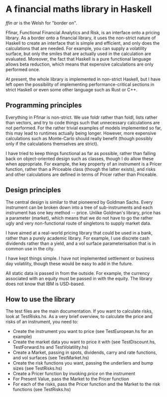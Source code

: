 # A financial maths library in Haskell

_ffin ar_ is the Welsh for "border on".

Ffinar, Functional Financial Analytics and Risk, is an interface onto a pricing library. As a border onto a financial library, it uses the non-strict nature of Haskell to create an interface that is simple and efficient, and only does the calculations that are needed. For example, you can supply a volatility surface, but only the smiles that are actually used in the calculation are evaluated. Moreover, the fact that Haskell is a pure functional language allows beta reduction, which means that expensive calculations are only performed once.

At present, the whole library is implemented in non-strict Haskell, but I have left open the possibility of implementing performance-critical sections in strict Haskell or even some other language such as Rust or C++.

## Programming principles

Everything in Ffinar is non-strict. We use foldr rather than foldl, lists rather than vectors, and try to code things such that unnecessary calculations are not performed. For the rather trivial examples of models implemented so far, this may lead to runtimes actually being longer. However, more expensive calculations such as Monte-Carlo should really benefit (though possibly only if the calculations themselves are strict).

I have tried to keep things functional as far as possible, rather than falling back on object-oriented design such as classes, though I do allow these when appropriate. For example, the key property of an instrument is a Pricer function, rather than a Priceable class (though the latter exists), and risks and other calculations are defined in terms of Pricer rather than Priceable.

## Design principles

The central design is similar to that pioneered by Goldman Sachs. Every instrument can be broken down into a tree of sub-instruments and each instrument has one key method -- price. Unlike Goldman's library, price has a parameter (market), which means that we do not have to go the rather ugly and very non-functional route of singletons to supply market data.

I have aimed at a real-world pricing library that could be used in a bank, rather than a purely academic library. For example, I use discrete cash dividends rather than a yield, and a vol surface parameterisation that is in common use in the city.

I have kept things simple. I have not implemented settlement or business day volatility, though these would be easy to add in the future.

All static data is passed in from the outside. For example, the currency associated with an equity must be passed in with the equity. The library does not know that IBM is USD-based.

## How to use the library

The test files are the main documentation. If you want to calculate risks, look at TestRisks.hs. As a very brief overview, to calculate the price and risks of an instrument, you need to:

* Create the instrument you want to price (see TestEuropean.hs for an example)
* Create the market data you want to price it with (see TestDiscount.hs, TestForward.hs and TestVolatility.hs)
* Create a Market, passing in spots, dividends, carry and rate functions, and vol surfaces (see TestMarket.hs)
* Create the risk functions you want, passing the underliers and bump sizes (see TestRisks.hs)
* Create a Pricer function by invoking _price_ on the instrument
* For Present Value, pass the Market to the Pricer function
* For each of the risks, pass the Pricer function and the Market to the risk functions (see TestRisks.hs)

